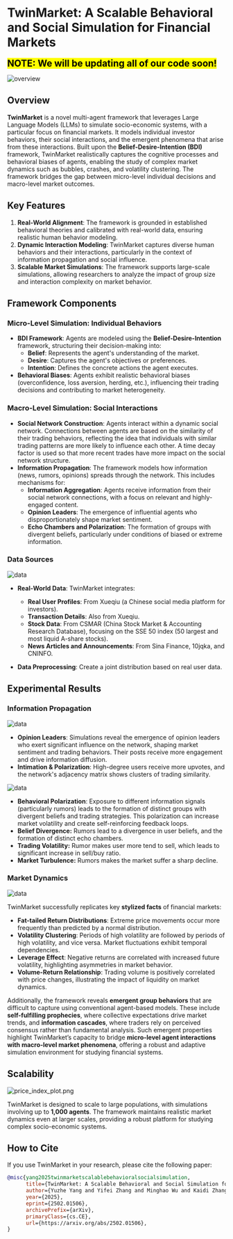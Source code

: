 # TwinMarket: A Scalable Behavioral and Social Simulation for Financial Markets

<mark style="font-size: 1.5em;">**NOTE: We will be updating all of our code soon!**</mark>


    
![overview](./src/TwinMarket.jpg)

## Overview

**TwinMarket** is a novel multi-agent framework that leverages Large Language Models (LLMs) to simulate socio-economic systems, with a particular focus on financial markets.  It models individual investor behaviors, their social interactions, and the emergent phenomena that arise from these interactions.  Built upon the **Belief-Desire-Intention (BDI)** framework, TwinMarket realistically captures the cognitive processes and behavioral biases of agents, enabling the study of complex market dynamics such as bubbles, crashes, and volatility clustering.  The framework bridges the gap between micro-level individual decisions and macro-level market outcomes.

## Key Features

1. **Real-World Alignment**: The framework is grounded in established behavioral theories and calibrated with real-world data, ensuring realistic human behavior modeling.
2. **Dynamic Interaction Modeling**: TwinMarket captures diverse human behaviors and their interactions, particularly in the context of information propagation and social influence.
3. **Scalable Market Simulations**: The framework supports large-scale simulations, allowing researchers to analyze the impact of group size and interaction complexity on market behavior.

## Framework Components

### Micro-Level Simulation: Individual Behaviors

*   **BDI Framework**: Agents are modeled using the **Belief-Desire-Intention** framework, structuring their decision-making into:
    *   **Belief**: Represents the agent's understanding of the market.
    *   **Desire**: Captures the agent's objectives or preferences.
    *   **Intention**: Defines the concrete actions the agent executes.
*   **Behavioral Biases**: Agents exhibit realistic behavioral biases (overconfidence, loss aversion, herding, etc.), influencing their trading decisions and contributing to market heterogeneity.

### Macro-Level Simulation: Social Interactions

*   **Social Network Construction**:  Agents interact within a dynamic social network.  Connections between agents are based on the similarity of their trading behaviors, reflecting the idea that individuals with similar trading patterns are more likely to influence each other. A time decay factor is used so that more recent trades have more impact on the social network structure.
*   **Information Propagation**:  The framework models how information (news, rumors, opinions) spreads through the network.  This includes mechanisms for:
    *   **Information Aggregation**:  Agents receive information from their social network connections, with a focus on relevant and highly-engaged content.
    *   **Opinion Leaders**:  The emergence of influential agents who disproportionately shape market sentiment.
    *   **Echo Chambers and Polarization**:  The formation of groups with divergent beliefs, particularly under conditions of biased or extreme information.

### Data Sources

![data](./src/data.png)

*   **Real-World Data**: TwinMarket integrates:
    *   **Real User Profiles**: From Xueqiu (a Chinese social media platform for investors).
    *   **Transaction Details**: Also from Xueqiu.
    *   **Stock Data**:  From CSMAR (China Stock Market & Accounting Research Database), focusing on the SSE 50 index (50 largest and most liquid A-share stocks).
    *   **News Articles and Announcements**: From Sina Finance, 10jqka, and CNINFO.

*   **Data Preprocessing**: Create a joint distribution based on real user data.

## Experimental Results

### Information Propagation

![data](./src/vis6.png)

*   **Opinion Leaders**:  Simulations reveal the emergence of opinion leaders who exert significant influence on the network, shaping market sentiment and trading behaviors.  Their posts receive more engagement and drive information diffusion.
*   **Intimation & Polarization**: High-degree users receive more upvotes, and the network's adjacency matrix shows clusters of trading similarity.

![data](./src/vis2.png)

*   **Behavioral Polarization**:  Exposure to different information signals (particularly rumors) leads to the formation of distinct groups with divergent beliefs and trading strategies.  This polarization can increase market volatility and create self-reinforcing feedback loops.
*   **Belief Divergence:** Rumors lead to a divergence in user beliefs, and the formation of distinct echo chambers.
*   **Trading Volatility:** Rumor makes user more tend to sell, which leads to significant increase in sell/buy ratio.
*   **Market Turbulence:** Rumors makes the market suffer a sharp decline.

### Market Dynamics

![data](./src/vis4.png)

TwinMarket successfully replicates key **stylized facts** of financial markets:

*   **Fat-tailed Return Distributions**:  Extreme price movements occur more frequently than predicted by a normal distribution.
*   **Volatility Clustering**:  Periods of high volatility are followed by periods of high volatility, and vice versa. Market fluctuations exhibit temporal dependencies.
*   **Leverage Effect**:  Negative returns are correlated with increased future volatility, highlighting asymmetries in market behavior.
*   **Volume-Return Relationship**:  Trading volume is positively correlated with price changes,  illustrating the impact of liquidity on market dynamics.

Additionally, the framework reveals **emergent group behaviors** that are difficult to capture using conventional agent-based models. These include **self-fulfilling prophecies**, where collective expectations drive market trends, and **information cascades**, where traders rely on perceived consensus rather than fundamental analysis. Such emergent properties highlight TwinMarket’s capacity to bridge **micro-level agent interactions with macro-level market phenomena**, offering a robust and adaptive simulation environment for studying financial systems.

## Scalability

![price_index_plot.png](./src/price_index_plot.png)

TwinMarket is designed to scale to large populations, with simulations involving up to **1,000 agents**. The framework maintains realistic market dynamics even at larger scales, providing a robust platform for studying complex socio-economic systems.

## How to Cite

If you use TwinMarket in your research, please cite the following paper:

```bibtex
@misc{yang2025twinmarketscalablebehavioralsocialsimulation,
      title={TwinMarket: A Scalable Behavioral and Social Simulation for Financial Markets}, 
      author={Yuzhe Yang and Yifei Zhang and Minghao Wu and Kaidi Zhang and Yunmiao Zhang and Honghai Yu and Yan Hu and Benyou Wang},
      year={2025},
      eprint={2502.01506},
      archivePrefix={arXiv},
      primaryClass={cs.CE},
      url={https://arxiv.org/abs/2502.01506}, 
}
```
